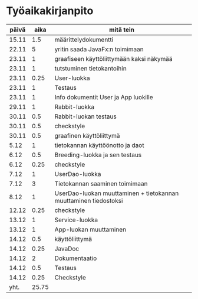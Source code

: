 # Työaikakirjanpito

| päivä | aika | mitä tein |
| ----- | ---- | --------- |
| 15.11 | 1.5 | määrittelydokumentti | 
| 22.11 | 5 | yritin saada JavaFx:n toimimaan |
| 23.11 | 1 | graafiseen käyttöliittymään kaksi näkymää |
| 23.11 | 1 | tutstuminen tietokantoihin |
| 23.11 | 0.25 | User-luokka |
| 23.11 | 1 | Testaus |
| 23.11 | 1 | Info dokumentit User ja App luokille | 
| 29.11 | 1 | Rabbit-luokka |
| 30.11 | 0.5 | Rabbit-luokan testaus |
| 30.11 | 0.5 | checkstyle |
| 30.11 | 0.5 | graafinen käyttöliittymä |
| 5.12 | 1 | tietokannan käyttöönotto ja daot |
| 6.12 | 0.5 | Breeding-luokka ja sen testaus |
| 6.12 | 0.25 | checkstyle |
| 7.12 | 1 | UserDao-luokka |
| 7.12 | 3 | Tietokannan saaminen toimimaan |
| 8.12 | 1 | UserDao-luokan muuttaminen + tietokannan muuttaminen tiedostoksi |
| 12.12 | 0.25 | checkstyle |
| 13.12 | 1 | Service-luokka |
| 13.12 | 1 | App-luokan muuttaminen |
| 14.12 | 0.5 | käyttöliittymä |
| 14.12 | 0.25 | JavaDoc |
| 14.12 | 2 | Dokumentaatio |
| 14.12 | 0.5 | Testaus |
| 14.12 | 0.25 | Checkstyle |
| yht. | 25.75 |
